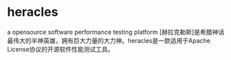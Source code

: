# heracles
a opensource software performance testing platform
[赫拉克勒斯]是希腊神话最伟大的半神英雄，拥有巨大力量的大力神。heracles是一款适用于Apache License协议的开源软件性能测试工具。
